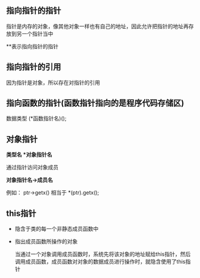 ## 指向指针的指针
指针是内存的对象，像其他对象一样也有自己的地址，因此允许把指针的地址再存放到另一个指针当中

\*\*表示指向指针的指针

## 指向指针的引用
因为指针是对象，所以存在对指针的引用

## 指向函数的指针(函数指针指向的是程序代码存储区)
数据类型 (\*函数指针名)();

## 对象指针
**类型名 \*对象指针名**

通过指针访问对象成员

**对象指针名->成员名**

例如： ptr->getx() 相当于 \*(ptr).getx();

## this指针
- 隐含于类的每一个非静态成员函数中

- 指出成员函数所操作的对象
  
  当通过一个对象调用成员函数时，系统先将该对象的地址赋给this指针，然后调用成员函数，成员函数对对象的数据成员进行操作时，就隐含使用了this指针
